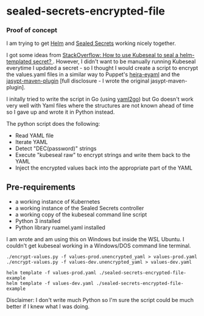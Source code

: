 # sealed-secrets-encrypted-file
### Proof of concept

I am trying to get [Helm](https://helm.sh/) and [Sealed Secrets](https://github.com/bitnami-labs/sealed-secrets) working nicely together.  

I got some ideas from [StackOverflow: How to use Kubeseal to seal a helm-templated secret?
](https://stackoverflow.com/questions/58161224/how-to-use-kubeseal-to-seal-a-helm-templated-secret).  However, I didn't want to be manually running Kubeseal everytime I updated a secret - so I thought I would create a script to encrypt the values.yaml files in a similar way to Puppet's [heira-eyaml](https://github.com/voxpupuli/hiera-eyaml) and the [jasypt-maven-plugin](https://github.com/ulisesbocchio/jasypt-spring-boot/tree/master/jasypt-maven-plugin) [full disclosure - I wrote the original jasypt-maven-plugin].

I initally tried to write the script in Go (using [yaml2go](https://github.com/PrasadG193/yaml2go)) but Go doesn't work very well with Yaml files where the structures are not known ahead of time so I gave up and wrote it in Python instead.

The python script does the following:

* Read YAML file
* Iterate YAML
* Detect "DEC(password)" strings
* Execute "kubeseal raw" to encrypt strings and write them back to the YAML
* Inject the encrypted values back into the appropriate part of the YAML

## Pre-requirements

* a working instance of Kubernetes
* a working instance of the Sealed Secrets controller
* a working copy of the kubeseal command line script
* Python 3 installed
* Python library ruamel.yaml installed

I am wrote and am using this on Windows but inside the WSL Ubuntu.  I couldn't get kubeseal working in a Windows/DOS command line terminal.

```
./encrypt-values.py -f values-prod.unencrypted_yaml > values-prod.yaml
./encrypt-values.py -f values-dev.unencrypted_yaml > values-dev.yaml

helm template -f values-prod.yaml ./sealed-secrets-encrypted-file-example
helm template -f values-dev.yaml ./sealed-secrets-encrypted-file-example
```

 Disclaimer: I don't write much Python so I'm sure the script could be much better if I knew what I was doing.